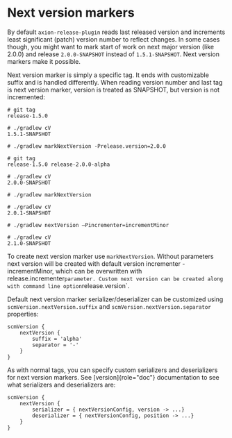 # Next version markers

By default `axion-release-plugin` reads last released version and
increments least significant (patch) version number to reflect changes.
In some cases though, you might want to mark start of work on next major
version (like 2.0.0) and release `2.0.0-SNAPSHOT` instead of
`1.5.1-SNAPSHOT`. Next version markers make it possible.

Next version marker is simply a specific tag. It ends with customizable
suffix and is handled differently. When reading version number and last
tag is next version marker, version is treated as SNAPSHOT, but version
is not incremented:

    # git tag
    release-1.5.0

    # ./gradlew cV
    1.5.1-SNAPSHOT

    # ./gradlew markNextVersion -Prelease.version=2.0.0

    # git tag
    release-1.5.0 release-2.0.0-alpha

    # ./gradlew cV
    2.0.0-SNAPSHOT

    # ./gradlew markNextVersion

    # ./gradlew cV
    2.0.1-SNAPSHOT

    # ./gradlew nextVersion –Pincrementer=incrementMinor

    # ./gradlew cV
    2.1.0-SNAPSHOT

To create next version marker use `markNextVersion`. Without parameters next version will be created with default
version incrementer - incrementMinor, which can be overwritten with release.incrementer` parameter.
Custom next version can be created along with command line option `release.version`.

Default next version marker serializer/deserializer can be customized
using `scmVersion.nextVersion.suffix` and
`scmVersion.nextVersion.separator` properties:

    scmVersion {
        nextVersion {
            suffix = 'alpha'
            separator = '-'
        }
    }

As with normal tags, you can specify custom serializers and
deserializers for next version markers. See [version]{role="doc"}
documentation to see what serializers and deserializers are:

    scmVersion {
        nextVersion {
            serializer = { nextVersionConfig, version -> ...}
            deserializer = { nextVersionConfig, position -> ...}
        }
    }
